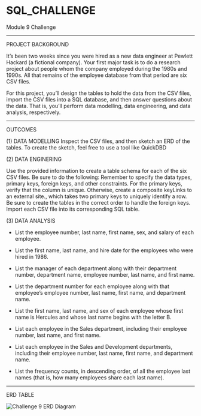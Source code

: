 # SQL_CHALLENGE
Module 9 Challenge

---------------------------------------------------------------------------------------------------------------------------------------------------------------------------------------------------------------------------

PROJECT BACKGROUND


It’s been two weeks since you were hired as a new data engineer at Pewlett Hackard (a fictional company). Your first major task is to do a research project about people whom the company employed during the 1980s and 1990s. All that remains of the employee database from that period are six CSV files.

For this project, you’ll design the tables to hold the data from the CSV files, import the CSV files into a SQL database, and then answer questions about the data. That is, you’ll perform data modelling, data engineering, and data analysis, respectively.

---------------------------------------------------------------------------------------------------------------------------------------------------------------------------------------------------------------------------

OUTCOMES


(1) DATA MODELLING
Inspect the CSV files, and then sketch an ERD of the tables. To create the sketch, feel free to use a tool like QuickDBD


(2) DATA ENGINERING

Use the provided information to create a table schema for each of the six CSV files. Be sure to do the following:
Remember to specify the data types, primary keys, foreign keys, and other constraints.
For the primary keys, verify that the column is unique. Otherwise, create a composite keyLinks to an external site., which takes two primary keys to uniquely identify a row.
Be sure to create the tables in the correct order to handle the foreign keys.
Import each CSV file into its corresponding SQL table.


(3) DATA ANALYSIS


 - List the employee number, last name, first name, sex, and salary of each employee.

 - List the first name, last name, and hire date for the employees who were hired in 1986.

 - List the manager of each department along with their department number, department name, employee number, last name, and first name.

 - List the department number for each employee along with that employee’s employee number, last name, first name, and department name.

 - List the first name, last name, and sex of each employee whose first name is Hercules and whose last name begins with the letter B.

 - List each employee in the Sales department, including their employee number, last name, and first name.

 - List each employee in the Sales and Development departments, including their employee number, last name, first name, and department name.

 - List the frequency counts, in descending order, of all the employee last names (that is, how many employees share each last name).

---------------------------------------------------------------------------------------------------------------------------------------------------------------------------------------------------------------------------

ERD TABLE


![Challenge 9 ERD Diagram](https://github.com/RyanLJames1997/SQL_CHALLENGE/assets/141802851/e6aec70c-0cde-4907-9317-c9ae0e703aa1)
